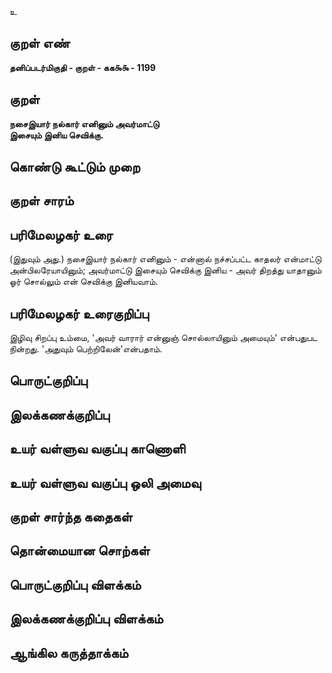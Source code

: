உ

## குறள் எண் 

**தனிப்படர்மிகுதி - குறள் - கக௯௯ - 1199**

## குறள் 

**நசைஇயார் நல்கார் எனினும் அவர்மாட்டு  
இசையும் இனிய செவிக்கு.** 

## கொண்டு கூட்டும் முறை


## குறள் சாரம் 


## பரிமேலழகர் உரை

(இதுவும் அது.) நசைஇயார் நல்கார் எனினும் - என்னால் நச்சப்பட்ட காதலர் என்மாட்டு அன்பிலரேயாயினும்; அவர்மாட்டு இசையும் செவிக்கு இனிய - அவர் திறத்து யாதானும் ஓர் சொல்லும் என் செவிக்கு இனியவாம்.

## பரிமேலழகர் உரைகுறிப்பு   

இழிவு சிறப்பு உம்மை, 'அவர் வாரார் என்னுஞ் சொல்லாயினும் அமையும்' என்பதுபட நின்றது. 'அதுவும் பெற்றிலேன்'என்பதாம்.

## பொருட்குறிப்பு 


## இலக்கணக்குறிப்பு  


## உயர் வள்ளுவ வகுப்பு காணொளி


## உயர் வள்ளுவ வகுப்பு ஒலி அமைவு 

 
## குறள் சார்ந்த கதைகள் 


## தொன்மையான சொற்கள்


## பொருட்குறிப்பு விளக்கம்


## இலக்கணக்குறிப்பு விளக்கம்


## ஆங்கில கருத்தாக்கம் 


